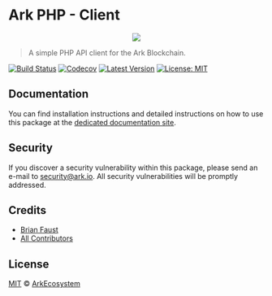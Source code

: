 # Ark PHP - Client

<p align="center">
    <img src="https://github.com/ArkEcosystem/php-client/blob/master/banner.png" />
</p>

> A simple PHP API client for the Ark Blockchain.

[![Build Status](https://travis-ci.org/ArkEcosystem/php-client.svg)](https://travis-ci.org/ArkEcosystem/php-client)
[![Codecov](https://img.shields.io/codecov/c/github/arkecosystem/php-client/master.svg)](https://codecov.io/gh/arkecosystem/php-client)
[![Latest Version](https://img.shields.io/github/release/ArkEcosystem/php-client.svg)](https://github.com/ArkEcosystem/php-client/releases)
[![License: MIT](https://img.shields.io/badge/License-MIT-yellow.svg)](https://opensource.org/licenses/MIT)

## Documentation

You can find installation instructions and detailed instructions on how to use this package at the [dedicated documentation site](https://docs.ark.io/v1.0/docs/clients-php).

## Security

If you discover a security vulnerability within this package, please send an e-mail to security@ark.io. All security vulnerabilities will be promptly addressed.

## Credits

- [Brian Faust](https://github.com/faustbrian)
- [All Contributors](../../../../contributors)

## License

[MIT](LICENSE) © [ArkEcosystem](https://ark.io)
